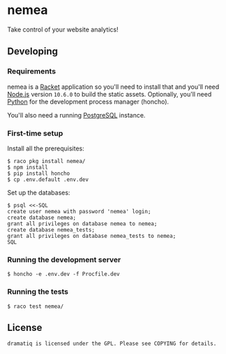 # nemea

Take control of your website analytics!


## Developing

### Requirements

nemea is a [Racket] application so you'll need to install that and
you'll need [Node.js] version `10.6.0` to build the static assets.
Optionally, you'll need [Python] for the development process manager
(honcho).

You'll also need a running [PostgreSQL] instance.

### First-time setup

Install all the prerequisites:

    $ raco pkg install nemea/
    $ npm install
    $ pip install honcho
    $ cp .env.default .env.dev

Set up the databases:

    $ psql <<-SQL
    create user nemea with password 'nemea' login;
    create database nemea;
    grant all privileges on database nemea to nemea;
    create database nemea_tests;
    grant all privileges on database nemea_tests to nemea;
    SQL

### Running the development server

    $ honcho -e .env.dev -f Procfile.dev

### Running the tests

    $ raco test nemea/


## License

    dramatiq is licensed under the GPL. Please see COPYING for details.


[Racket]: https://racket-lang.org
[Python]: https://python.org
[Node.js]: https://nodejs.org
[PostgreSQL]: https://www.postgresql.org
